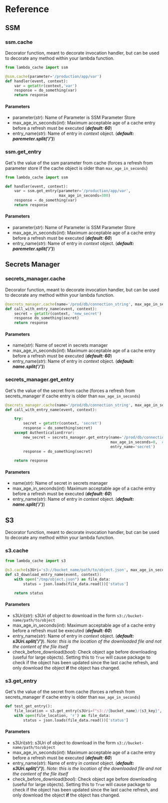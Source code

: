 # Reference

## SSM

### ssm.cache

Decorator function, meant to decorate invocation handler, but can be used to decorate any method within your lambda function.

```python
from lambda_cache import ssm

@ssm.cache(parameter='/production/app/var')
def handler(event, context):
    var = getattr(context,'var')
    response = do_something(var)
    return response
```

#### Parameters

* parameter(_str_): Name of Parameter is SSM Parameter Store
* max_age_in_seconds(_int_): Maximum acceptable age of a cache entry before a refresh must be executed (**_default: 60_**)
* entry_name(_str_): Name of entry in _context_ object. (**_default: paremeter.split('/')_**)

### ssm.get_entry

Get's the value of the ssm parameter from cache (forces a refresh from parameter store if the cache object is older than `max_age_in_seconds`)

```python
from lambda_cache import ssm

def handler(event, context):
    var = ssm.get_entry(parameter='/production/app/var',
                        max_age_in_seconds=300)
    response = do_something(var)
    return response
```

#### Parameters

* parameter(_str_): Name of Parameter is SSM Parameter Store
* max_age_in_seconds(_int_): Maximum acceptable age of a cache entry before a refresh must be executed (**_default: 60_**)
* entry_name(_str_): Name of entry in _context_ object. (**_default: paremeter.split('/')_**)

## Secrets Manager

### secrets_manager.cache

Decorator function, meant to decorate invocation handler, but can be used to decorate any method within your lambda function.

```python
@secrets_manager.cache(name='/prod/db/connection_string', max_age_in_seconds=10, entry_name='new_secret')
def call_with_entry_name(event, context):
    secret = getattr(context, 'new_secret')
    response do_something(secret)
    return response
```

#### Parameters

* name(_str_): Name of secret in secrets manager
* max_age_in_seconds(_int_): Maximum acceptable age of a cache entry before a refresh must be executed (**_default: 60_**)
* entry_name(_str_): Name of entry in _context_ object. (**_default: name.split('/')_**)

### secrets_manager.get_entry

Get's the value of the secret from cache (forces a refresh from secrets_manager if cache entry is older than `max_age_in_seconds`)

```python
@secrets_manager.cache(name='/prod/db/connection_string', max_age_in_seconds=300, entry_name='secret')
def call_with_entry_name(event, context):

    try:
        secret = getattr(context, 'secret')
        response = do_something(secret)
    except AuthenticationError:
        new_secret = secrets_manager.get_entry(name='/prod/db/connection_string',
                                               max_age_in_seconds=0,  # forces a reset of secret
                                               entry_name='secret')
        response = do_something(secret)
    
    return response
```

#### Parameters

* name(_str_): Name of secret in secrets manager
* max_age_in_seconds(_int_): Maximum acceptable age of a cache entry before a refresh must be executed (**_default: 60_**)
* entry_name(_str_): Name of entry in _context_ object. (**_default: name.split('/')_**)

## S3

Decorator function, meant to decorate invocation handler, but can be used to decorate any method within your lambda function.

### s3.cache

```python
from lambda_cache import s3

@s3.cache(s3Uri='s3://bucket_name/path/to/object.json', max_age_in_seconds=300)
def s3_download_entry_name(event, context):
    with open("/tmp/object.json") as file_data:
        status = json.loads(file_data.read())['status']

    return status
```
#### Parameters

* s3Uri(_str_): s3Uri of object to download in the form `s3://bucket-name/path/to/object`
* max_age_in_seconds(_int_): Maximum acceptable age of a cache entry before a refresh must be executed (**_default: 60_**)
* entry_name(_str_): Name of entry in _context_ object. (**_default: s3Uri.split('/')_**). _Note: this is the location of the downloaded file and not the content of the file itself_
* check_before_download(_bool_): Check object age before downloading (useful for large objects). Setting this to `True` will cause package to check if the object has been updated since the last cache refresh, and only download the object **if** the object has changed.

### s3.get_entry

Get's the value of the secret from cache (forces a refresh from secrets_manager if cache entry is older than `max_age_in_seconds`)

```python
def test_get_entry():
    file_location = s3.get_entry(s3Uri=f"s3://{bucket_name}/{s3_key}", max_age_in_seconds=5, entry_name=False, check_before_download=True)
    with open(file_location, 'r') as file_data:
        status = json.loads(file_data.read())['status']
```

#### Parameters

* s3Uri(_str_): s3Uri of object to download in the form `s3://bucket-name/path/to/object`
* max_age_in_seconds(_int_): Maximum acceptable age of a cache entry before a refresh must be executed (**_default: 60_**)
* entry_name(_str_): Name of entry in _context_ object. (**_default: s3Uri.split('/')_**). _Note: this is the location of the downloaded file and not the content of the file itself_
* check_before_download(_bool_): Check object age before downloading (useful for large objects). Setting this to `True` will cause package to check if the object has been updated since the last cache refresh, and only download the object **if** the object has changed.